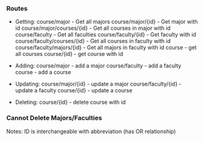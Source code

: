 ### Routes

- Getting:
course/major - Get all majors
course/major/{id} - Get major with id
course/major/courses/{id} - Get all courses in major with id
course/faculty - Get all faculties
course/faculty/{id} - Get faculty with id
course/faculty/courses/{id} - Get all courses in faculty with id
course/faculty/majors/{id} - Get all majors in faculty with id
course - get all courses
course/{id} - get course with id

- Adding:
course/major - add a major
course/faculty - add a faculty
course - add a course

- Updating:
course/major/{id} - update a major
course/faculty/{id} - update a faculty
course/{id} - update a course

- Deleting:
course/{id} - delete course with id

### Cannot Delete Majors/Faculties ###
Notes: ID is interchangeable with abbreviation (has OR relationship)